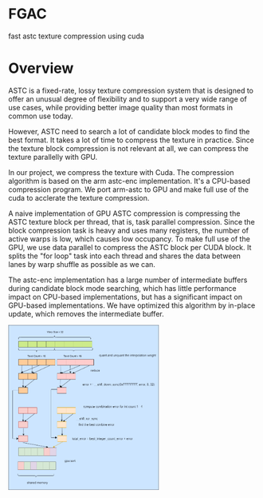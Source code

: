 # FGAC
fast astc texture compression using cuda

# Overview
ASTC is a fixed-rate, lossy texture compression system that is designed to offer an unusual degree of flexibility and to support a very wide range of use cases, while providing better image quality than most formats in common use today.

However, ASTC need to search a lot of candidate block modes to find the best format. It takes a lot of time to compress the texture in practice. Since the texture block compression is not relevant at all, we can compress the texture parallelly with GPU.

In our project, we compress the texture with Cuda. The compression algorithm is based on the arm astc-enc implementation. It's a CPU-based compression program. We port arm-astc to GPU and make full use of the cuda to acclerate the texture compression.

A naive implementation of GPU ASTC compression is compressing the ASTC texture block per thread, that is, task parallel compression. Since the block compression task is heavy and uses many registers, the number of active warps is low, which causes low occupancy. To make full use of the GPU, we use data parallel to compress the ASTC block per CUDA block. It splits the "for loop" task into each thread and shares the data between lanes by warp shuffle as possible as we can.

The astc-enc implementation has a large number of intermediate buffers during candidate block mode searching, which has little performance impact on CPU-based implementations, but has a significant impact on GPU-based implementations. We have optimized this algorithm by in-place update, which removes the intermediate buffer.

<p align="left">
    <img src="/resource/blcok_mode_iteration.png" width="60%" height="60%">
</p>

